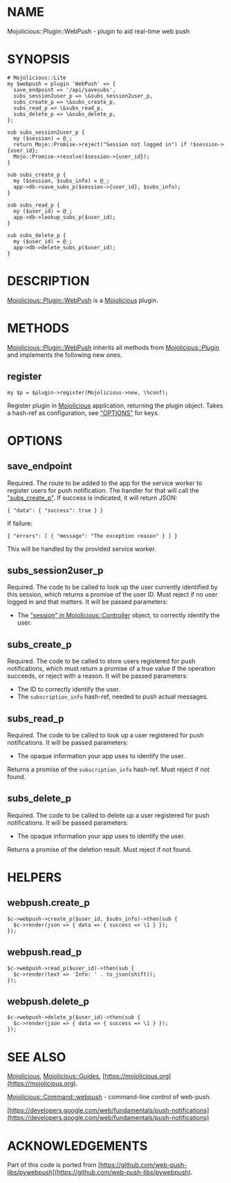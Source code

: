 # NAME

Mojolicious::Plugin::WebPush - plugin to aid real-time web push

# SYNOPSIS

    # Mojolicious::Lite
    my $webpush = plugin 'WebPush' => {
      save_endpoint => '/api/savesubs',
      subs_session2user_p => \&subs_session2user_p,
      subs_create_p => \&subs_create_p,
      subs_read_p => \&subs_read_p,
      subs_delete_p => \&subs_delete_p,
    };

    sub subs_session2user_p {
      my ($session) = @_;
      return Mojo::Promise->reject("Session not logged in") if !$session->{user_id};
      Mojo::Promise->resolve($session->{user_id});
    }

    sub subs_create_p {
      my ($session, $subs_info) = @_;
      app->db->save_subs_p($session->{user_id}, $subs_info);
    }

    sub subs_read_p {
      my ($user_id) = @_;
      app->db->lookup_subs_p($user_id);
    }

    sub subs_delete_p {
      my ($user_id) = @_;
      app->db->delete_subs_p($user_id);
    }

# DESCRIPTION

[Mojolicious::Plugin::WebPush](https://metacpan.org/pod/Mojolicious::Plugin::WebPush) is a [Mojolicious](https://metacpan.org/pod/Mojolicious) plugin.

# METHODS

[Mojolicious::Plugin::WebPush](https://metacpan.org/pod/Mojolicious::Plugin::WebPush) inherits all methods from
[Mojolicious::Plugin](https://metacpan.org/pod/Mojolicious::Plugin) and implements the following new ones.

## register

    my $p = $plugin->register(Mojolicious->new, \%conf);

Register plugin in [Mojolicious](https://metacpan.org/pod/Mojolicious) application, returning the plugin
object. Takes a hash-ref as configuration, see ["OPTIONS"](#options) for keys.

# OPTIONS

## save\_endpoint

Required. The route to be added to the app for the service worker to
register users for push notification. The handler for that will call
the ["subs\_create\_p"](#subs_create_p). If success is indicated, it will return JSON:

    { "data": { "success": true } }

If failure:

    { "errors": [ { "message": "The exception reason" } ] }

This will be handled by the provided service worker.

## subs\_session2user\_p

Required. The code to be called to look up the user currently identified
by this session, which returns a promise of the user ID. Must reject
if no user logged in and that matters. It will be passed parameters:

- The ["session" in Mojolicious::Controller](https://metacpan.org/pod/Mojolicious::Controller#session) object, to correctly identify
the user.

## subs\_create\_p

Required. The code to be called to store users registered for push
notifications, which must return a promise of a true value if the
operation succeeds, or reject with a reason. It will be passed parameters:

- The ID to correctly identify the user.
- The `subscription_info` hash-ref, needed to push actual messages.

## subs\_read\_p

Required. The code to be called to look up a user registered for push
notifications. It will be passed parameters:

- The opaque information your app uses to identify the user.

Returns a promise of the `subscription_info` hash-ref. Must reject if
not found.

## subs\_delete\_p

Required. The code to be called to delete up a user registered for push
notifications. It will be passed parameters:

- The opaque information your app uses to identify the user.

Returns a promise of the deletion result. Must reject if not found.

# HELPERS

## webpush.create\_p

    $c->webpush->create_p($user_id, $subs_info)->then(sub {
      $c->render(json => { data => { success => \1 } });
    });

## webpush.read\_p

    $c->webpush->read_p($user_id)->then(sub {
      $c->render(text => 'Info: ' . to_json(shift));
    });

## webpush.delete\_p

    $c->webpush->delete_p($user_id)->then(sub {
      $c->render(json => { data => { success => \1 } });
    });

# SEE ALSO

[Mojolicious](https://metacpan.org/pod/Mojolicious), [Mojolicious::Guides](https://metacpan.org/pod/Mojolicious::Guides), [https://mojolicious.org](https://mojolicious.org).

[Mojolicious::Command::webpush](https://metacpan.org/pod/Mojolicious::Command::webpush) - command-line control of web-push.

[https://developers.google.com/web/fundamentals/push-notifications](https://developers.google.com/web/fundamentals/push-notifications)

# ACKNOWLEDGEMENTS

Part of this code is ported from
[https://github.com/web-push-libs/pywebpush](https://github.com/web-push-libs/pywebpush).
